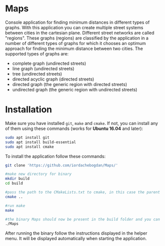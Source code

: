 # Maps
Console application for finding minimum distances in different types of graphs. With this application you can create multiple street systems between cities in the cartesian plane. Different street networks are called "regions".
These graphs (regions) are classified by the application in a number of different types of graphs for which it chooses an optimum approach for finding the minimum distance between two cities.
The supported types of graphs are:
- complete graph (undirected streets)
- line graph (undirected streets)
- tree (undirected streets)
- directed acyclic graph (directed streets)
- directed graph (the generic region with directed streets)
- undirected graph (the generic region with undirected streets)

# Installation
Make sure you have installed `git`, `make` and `cmake`.
If not, you can install any of them using these commands (works for **Ubuntu 16.04** and later):
```sh
sudo apt install git
sudo apt install build-essential
sudo apt install cmake
```

To install the application follow these commands:
```sh
git clone 'https://github.com/iordachebogdan/Maps/'

#make new directory for binary
mkdir build
cd build

#pass the path to the CMakeLists.txt to cmake, in this case the parent directory of build
cmake ..

#run make
make

#the binary Maps should now be present in the build folder and you can run it like this
./Maps
```

After running the binary follow the instructions displayed in the helper menu. It will be displayed automatically when starting the application.
